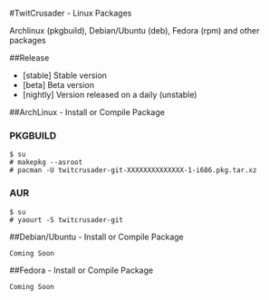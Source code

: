 #TwitCrusader - Linux Packages

Archlinux (pkgbuild), Debian/Ubuntu (deb), Fedora (rpm) and other packages

##Release
* [stable] Stable version
* [beta] Beta version
* [nightly] Version released on a daily (unstable)


##ArchLinux - Install or Compile Package

### PKGBUILD
    $ su
    # makepkg --asroot
    # pacman -U twitcrusader-git-XXXXXXXXXXXXXX-1-i686.pkg.tar.xz

### AUR
    $ su
    # yaourt -S twitcrusader-git


##Debian/Ubuntu - Install or Compile Package

	Coming Soon


##Fedora - Install or Compile Package

	Coming Soon
